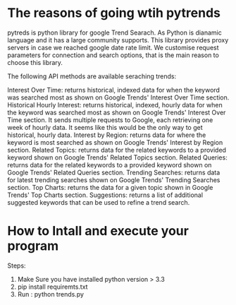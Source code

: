 # The reasons of going wtih pytrends
pytreds is python library for google Trend Searach. As Python is dianamic language and it has a large community supports. This library provides proxy 
servers in case we reached google date rate limit. We customise request parameters for connection and search options, that is the main reason to choose this library. 

The following API methods are available seraching trends:

Interest Over Time: returns historical, indexed data for when the keyword was searched most as shown on Google Trends' Interest Over Time section.
Historical Hourly Interest: returns historical, indexed, hourly data for when the keyword was searched most as shown on Google Trends' Interest Over Time section. It sends multiple requests to Google, each retrieving one week of hourly data. It seems like this would be the only way to get historical, hourly data.
Interest by Region: returns data for where the keyword is most searched as shown on Google Trends' Interest by Region section.
Related Topics: returns data for the related keywords to a provided keyword shown on Google Trends' Related Topics section.
Related Queries: returns data for the related keywords to a provided keyword shown on Google Trends' Related Queries section.
Trending Searches: returns data for latest trending searches shown on Google Trends' Trending Searches section.
Top Charts: returns the data for a given topic shown in Google Trends' Top Charts section.
Suggestions: returns a list of additional suggested keywords that can be used to refine a trend search.
  

# How to Intall and execute your program
Steps:
  1. Make Sure you have installed python version > 3.3
  2. pip install requiremts.txt
  3. Run : python trends.py
